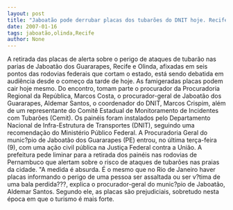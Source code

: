 ```yaml
---
layout: post
title: "Jaboatão pode derrubar placas dos tubarões do DNIT hoje. Recife e Olinda continuam omissos"
date: 2007-01-16
tags: jaboatão,olinda,Recife
author: None
---
```

A retirada das placas de alerta sobre o perigo de ataques de tubarão nas parias de Jaboatão dos Guararapes, Recife e Olinda, afixadas em seis pontos das rodovias federais que cortam o estado, está sendo debatida em audiência desde o começo da tarde de hoje. As famigeradas placas podem cair hoje mesmo.
Do encontro, tomam parte o procurador&nbsp;da Procuradoria Regional da República, Marcos Costa, o procurador-geral de Jaboatão dos Guararapes, Aldemar Santos, o coordenador do DNIT, Marcos Crispim, além de um representante do Comitê Estadual de Monitoramento de Incidentes com Tubarões (Cemit). 
Os painéis foram instalados pelo Departamento Nacional de Infra-Estrutura de Transportes (DNIT), seguindo uma recomendação do Ministério Público Federal. 
A Procuradoria Geral do munic?pio de Jaboatão dos Guararapes (PE) entrou, no última terça-feira (9), com uma ação civil pública na Justiça Federal contra a União. 
A prefeitura pede liminar para a retirada dos painéis nas rodovias de Pernambuco que alertam sobre o risco de ataques de tubarões nas praias da cidade.
\"A medida é absurda. É o mesmo que no Rio de Janeiro haver placas informando o perigo de uma pessoa ser assaltada ou ser v?tima de uma bala perdida???, explica o procurador-geral do munic?pio de Jaboatão, Aldemar Santos. 
Segundo ele, as placas são prejudiciais, sobretudo nesta época em que o turismo é mais forte.  